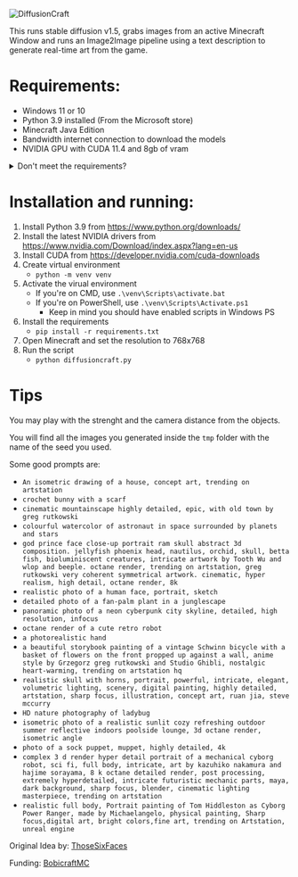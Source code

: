 ![DiffusionCraft](https://user-images.githubusercontent.com/7455707/215052100-0e752612-9ede-401c-b61e-d62fbe5f6c19.png)

This runs stable diffusion v1.5, grabs images from an active Minecraft Window and runs an Image2Image pipeline using a text description to generate real-time art from the game.

# Requirements:
- Windows 11 or 10
- Python 3.9 installed (From the Microsoft store)
- Minecraft Java Edition
- Bandwidth internet connection to download the models
- NVIDIA GPU with CUDA 11.4 and 8gb of vram
<details><summary>Don't meet the requirements?</summary>There are ways to run stable diffuson on <a href="https://huggingface.co/CompVis/stable-diffusion-v1-4/discussions/29#630e49a583f64e3516785431">AMD Video Cards</a> and even in <a href="https://www.assemblyai.com/blog/how-to-run-stable-diffusion-locally-to-generate-images/#how-to-install-stable-diffusion-cpu">CPUs without a graphics card</a>, however, I don't plan to support AMD Video Cards nor CPU generations. If you want to try for yourself, just be aware that this script only runs on Windows, and AMD support is mainly focused on Linux. Also, if you try running it on CPU with no graphics card you may have a really bad time waiting for 5 to 10 minutes just to get a frame, so it would be better if you tried another way, like a <a href="https://colab.research.google.com/drive/1hs5dYbPHVDv3AhkpZTGhck7H2E_4NBwZ?usp=sharing">Google Collab with stable diffusion</a> where you upload your own screenshots. This is mostly intended for advanced users in an effort to point you towards the right direction.</details>

# Installation and running:

1. Install Python 3.9 from https://www.python.org/downloads/
2. Install the latest NVIDIA drivers from https://www.nvidia.com/Download/index.aspx?lang=en-us
3. Install CUDA from https://developer.nvidia.com/cuda-downloads
4. Create virtual environment
    - `python -m venv venv`
5. Activate the virual environment
    - If you're on CMD, use ``.\venv\Scripts\activate.bat``
    - If you're on PowerShell, use ``.\venv\Scripts\Activate.ps1``
      - Keep in mind you should have enabled scripts in Windows PS
6. Install the requirements
    - `pip install -r requirements.txt`
5. Open Minecraft and set the resolution to 768x768
6. Run the script
    - `python diffusioncraft.py`

# Tips

You may play with the strenght and the camera distance from the objects.

You will find all the images you generated inside the `tmp` folder with the name of the seed you used.

Some good prompts are:
- `An isometric drawing of a house, concept art, trending on artstation`
- `crochet bunny with a scarf`
- `cinematic mountainscape highly detailed, epic, with old town by greg rutkowski`
- `colourful watercolor of astronaut in space surrounded by planets and stars`
- `god prince face close-up portrait ram skull abstract 3d composition. jellyfish phoenix head, nautilus, orchid, skull, betta fish, bioluminiscent creatures, intricate artwork by Tooth Wu and wlop and beeple. octane render, trending on artstation, greg rutkowski very coherent symmetrical artwork. cinematic, hyper realism, high detail, octane render, 8k`
- `realistic photo of a human face, portrait, sketch`
- `detailed photo of a fan-palm plant in a junglescape`
- `panoramic photo of a neon cyberpunk city skyline, detailed, high resolution, infocus`
- `octane render of a cute retro robot`
- `a photorealistic hand`
- `a beautiful storybook painting of a vintage Schwinn bicycle with a basket of flowers on the front propped up against a wall, anime style by Grzegorz greg rutkowski and Studio Ghibli, nostalgic heart-warming, trending on artstation hq`
- `realistic skull with horns, portrait, powerful, intricate, elegant, volumetric lighting, scenery, digital painting, highly detailed, artstation, sharp focus, illustration, concept art, ruan jia, steve mccurry`
- `HD nature photography of ladybug`
- `isometric photo of a realistic sunlit cozy refreshing outdoor summer reflective indoors poolside lounge, 3d octane render, isometric angle`
- `photo of a sock puppet, muppet, highly detailed, 4k`
- `complex 3 d render hyper detail portrait of a mechanical cyborg robot, sci fi, full body, intricate, art by kazuhiko nakamura and hajime sorayama, 8 k octane detailed render, post processing, extremely hyperdetailed, intricate futuristic mechanic parts, maya, dark background, sharp focus, blender, cinematic lighting masterpiece, trending on artstation`
- `realistic full body, Portrait painting of Tom Hiddleston as Cyborg Power Ranger, made by Michaelangelo, physical painting, Sharp focus,digital art, bright colors,fine art, trending on Artstation, unreal engine`

Original Idea by: [ThoseSixFaces](https://github.com/TSFSean)

Funding: [BobicraftMC](https://www.youtube.com/@BobicraftMC)
